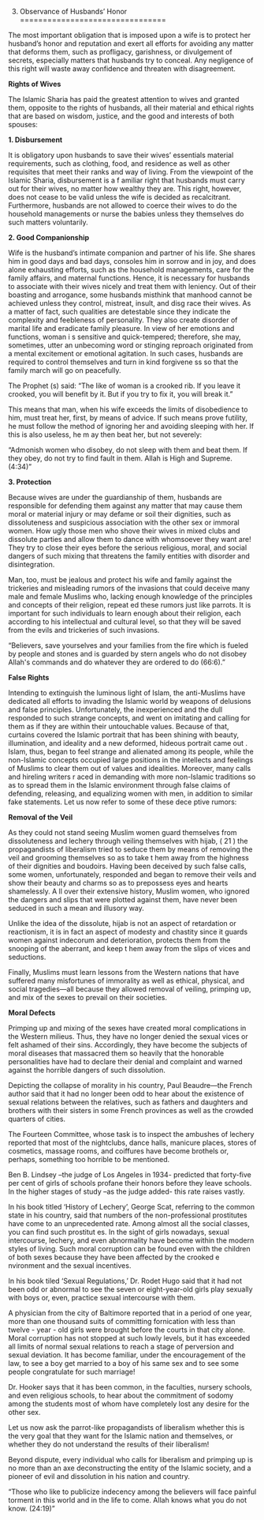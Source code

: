 3. Observance of Husbands’ Honor
================================

The most important obligation that is imposed upon a wife is to protect
her husband’s honor and reputation and exert all efforts for avoiding
any matter that deforms them, such as profligacy, garishness, or
divulgement of secrets, especially matters that husbands try to conceal.
Any negligence of this right will waste away confidence and threaten
with disagreement.

**Rights of Wives**

The Islamic Sharia has paid the greatest attention to wives and granted
them, opposite to the rights of husbands, all their material and ethical
rights that are based on wisdom, justice, and the good and interests of
both spouses:

**1. Disbursement**

It is obligatory upon husbands to save their wives’ essentials material
requirements, such as clothing, food, and residence as well as other
requisites that meet their ranks and way of living. From the viewpoint
of the Islamic Sharia, disbursement is a f amiliar right that husbands
must carry out for their wives, no matter how wealthy they are. This
right, however, does not cease to be valid unless the wife is decided as
recalcitrant. Furthermore, husbands are not allowed to coerce their
wives to do the household managements or nurse the babies unless they
themselves do such matters voluntarily.

**2. Good Companionship**

Wife is the husband’s intimate companion and partner of his life. She
shares him in good days and bad days, consoles him in sorrow and in joy,
and does alone exhausting efforts, such as the household managements,
care for the family affairs, and maternal functions. Hence, it is
necessary for husbands to associate with their wives nicely and treat
them with leniency. Out of their boasting and arrogance, some husbands
misthink that manhood cannot be achieved unless they control, mistreat,
insult, and disg race their wives. As a matter of fact, such qualities
are detestable since they indicate the complexity and feebleness of
personality. They also create disorder of marital life and eradicate
family pleasure. In view of her emotions and functions, woman i s
sensitive and quick-tempered; therefore, she may, sometimes, utter an
unbecoming word or stinging reproach originated from a mental excitement
or emotional agitation. In such cases, husbands are required to control
themselves and turn in kind forgivene ss so that the family march will
go on peacefully.

The Prophet (s) said: “The like of woman is a crooked rib. If you leave
it crooked, you will benefit by it. But if you try to fix it, you will
break it.”

This means that man, when his wife exceeds the limits of disobedience
to him, must treat her, first, by means of advice. If such means prove
futility, he must follow the method of ignoring her and avoiding
sleeping with her. If this is also useless, he m ay then beat her, but
not severely:

“Admonish women who disobey, do not sleep with them and beat them. If
they obey, do not try to find fault in them. Allah is High and Supreme.
(4:34)”

**3. Protection**

Because wives are under the guardianship of them, husbands are
responsible for defending them against any matter that may cause them
moral or material injury or may defame or soil their dignities, such as
dissoluteness and suspicious association with the other sex or immoral
women. How ugly those men who shove their wives in mixed clubs and
dissolute parties and allow them to dance with whomsoever they want are!
They try to close their eyes before the serious religious, moral, and
social dangers of such mixing that threatens the family entities with
disorder and disintegration.

Man, too, must be jealous and protect his wife and family against the
trickeries and misleading rumors of the invasions that could deceive
many male and female Muslims who, lacking enough knowledge of the
principles and concepts of their religion, repeat ed these rumors just
like parrots. It is important for such individuals to learn enough about
their religion, each according to his intellectual and cultural level,
so that they will be saved from the evils and trickeries of such
invasions.

“Believers, save yourselves and your families from the fire which is
fueled by people and stones and is guarded by stern angels who do not
disobey Allah's commands and do whatever they are ordered to do
(66:6).”

**False Rights**

Intending to extinguish the luminous light of Islam, the anti-Muslims
have dedicated all efforts to invading the Islamic world by weapons of
delusions and false principles. Unfortunately, the inexperienced and the
dull responded to such strange concepts, and went on imitating and
calling for them as if they are within their untouchable values. Because
of that, curtains covered the Islamic portrait that has been shining
with beauty, illumination, and ideality and a new deformed, hideous
portrait came out . Islam, thus, began to feel strange and alienated
among its people, while the non-Islamic concepts occupied large
positions in the intellects and feelings of Muslims to clear them out of
values and idealities. Moreover, many calls and hireling writers r aced
in demanding with more non-Islamic traditions so as to spread them in
the Islamic environment through false claims of defending, releasing,
and equalizing women with men, in addition to similar fake statements.
Let us now refer to some of these dece ptive rumors:

**Removal of the Veil**

As they could not stand seeing Muslim women guard themselves from
dissoluteness and lechery through veiling themselves with hijab, ( 21 )
the propagandists of liberalism tried to seduce them by means of
removing the veil and grooming themselves so as to take t hem away from
the highness of their dignities and boudoirs. Having been deceived by
such false calls, some women, unfortunately, responded and began to
remove their veils and show their beauty and charms so as to prepossess
eyes and hearts shamelessly. A ll over their extensive history, Muslim
women, who ignored the dangers and slips that were plotted against them,
have never been seduced in such a mean and illusory way.

Unlike the idea of the dissolute, hijab is not an aspect of retardation
or reactionism, it is in fact an aspect of modesty and chastity since it
guards women against indecorum and deterioration, protects them from the
snooping of the aberrant, and keep t hem away from the slips of vices
and seductions.

Finally, Muslims must learn lessons from the Western nations that have
suffered many misfortunes of immorality as well as ethical, physical,
and social tragedies—all because they allowed removal of veiling,
primping up, and mix of the sexes to prevail on their societies.

**Moral Defects**

Primping up and mixing of the sexes have created moral complications in
the Western milieus. Thus, they have no longer denied the sexual vices
or felt ashamed of their sins. Accordingly, they have become the
subjects of moral diseases that massacred them so heavily that the
honorable personalities have had to declare their denial and complaint
and warned against the horrible dangers of such dissolution.

Depicting the collapse of morality in his country, Paul Beaudre—the
French author said that it had no longer been odd to hear about the
existence of sexual relations between the relatives, such as fathers and
daughters and brothers with their sisters in some French provinces as
well as the crowded quarters of cities.

The Fourteen Committee, whose task is to inspect the ambushes of
lechery reported that most of the nightclubs, dance halls, manicure
places, stores of cosmetics, massage rooms, and coiffures have become
brothels or, perhaps, something too horrible to be mentioned.

Ben B. Lindsey –the judge of Los Angeles in 1934- predicted that
forty-five per cent of girls of schools profane their honors before they
leave schools. In the higher stages of study –as the judge added- this
rate raises vastly.

In his book titled ‘History of Lechery’, George Scat, referring to the
common state in his country, said that numbers of the non-professional
prostitutes have come to an unprecedented rate. Among almost all the
social classes, you can find such prostitut es. In the sight of girls
nowadays, sexual intercourse, lechery, and even abnormality have become
within the modern styles of living. Such moral corruption can be found
even with the children of both sexes because they have been affected by
the crooked e nvironment and the sexual incentives.

In his book tiled ‘Sexual Regulations,’ Dr. Rodet Hugo said that it had
not been odd or abnormal to see the seven or eight-year-old girls play
sexually with boys or, even, practice sexual intercourse with them.

A physician from the city of Baltimore reported that in a period of one
year, more than one thousand suits of committing fornication with less
than twelve - year - old girls were brought before the courts in that
city alone. Moral corruption has not stopped at such lowly levels, but
it has exceeded all limits of normal sexual relations to reach a stage
of perversion and sexual deviation. It has become familiar, under the
encouragement of the law, to see a boy get married to a boy of his same
sex and to see some people congratulate for such marriage!

Dr. Hooker says that it has been common, in the faculties, nursery
schools, and even religious schools, to hear about the commitment of
sodomy among the students most of whom have completely lost any desire
for the other sex.

Let us now ask the parrot-like propagandists of liberalism whether this
is the very goal that they want for the Islamic nation and themselves,
or whether they do not understand the results of their liberalism!

Beyond dispute, every individual who calls for liberalism and primping
up is no more than an axe deconstructing the entity of the Islamic
society, and a pioneer of evil and dissolution in his nation and
country.

“Those who like to publicize indecency among the believers will face
painful torment in this world and in the life to come. Allah knows what
you do not know. (24:19)”


